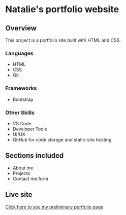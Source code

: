 # Natalie's portfolio website

## Overview

This project is a portfolio site built with HTML and CSS.

### Languages

- HTML
- CSS
- Git

### Frameworks

- Bootstrap

### Other Skills

- VS Code
- Developer Tools
- UI/UX
- GitHub for code storage and static-site hosting

## Sections included

- About me
- Projects
- Contact me form

## Live site

[Click here to see my preliminary portfolio page](https://nataliemonique111.github.io/portfolio//)
